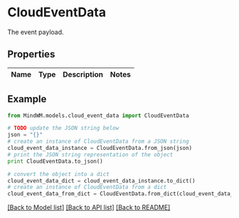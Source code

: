 # CloudEventData

The event payload.

## Properties
Name | Type | Description | Notes
------------ | ------------- | ------------- | -------------

## Example

```python
from MindWM.models.cloud_event_data import CloudEventData

# TODO update the JSON string below
json = "{}"
# create an instance of CloudEventData from a JSON string
cloud_event_data_instance = CloudEventData.from_json(json)
# print the JSON string representation of the object
print CloudEventData.to_json()

# convert the object into a dict
cloud_event_data_dict = cloud_event_data_instance.to_dict()
# create an instance of CloudEventData from a dict
cloud_event_data_from_dict = CloudEventData.from_dict(cloud_event_data_dict)
```
[[Back to Model list]](../README.md#documentation-for-models) [[Back to API list]](../README.md#documentation-for-api-endpoints) [[Back to README]](../README.md)


